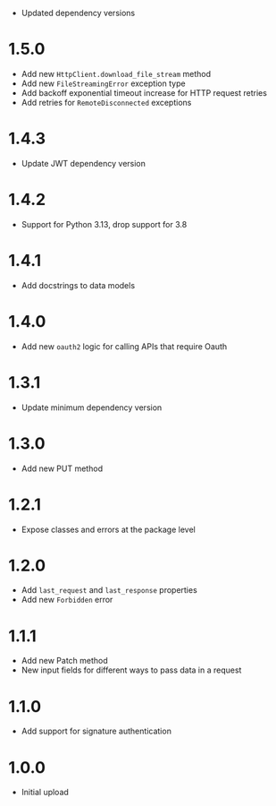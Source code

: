 - Updated dependency versions
# 1.5.0
- Add new `HttpClient.download_file_stream` method
- Add new `FileStreamingError` exception type
- Add backoff exponential timeout increase for HTTP request retries
- Add retries for `RemoteDisconnected` exceptions

# 1.4.3
- Update JWT dependency version

# 1.4.2
- Support for Python 3.13, drop support for 3.8

# 1.4.1
- Add docstrings to data models

# 1.4.0
- Add new `oauth2` logic for calling APIs that require Oauth

# 1.3.1
- Update minimum dependency version

# 1.3.0
- Add new PUT method

# 1.2.1
- Expose classes and errors at the package level

# 1.2.0
- Add `last_request` and `last_response` properties
- Add new `Forbidden` error

# 1.1.1
- Add new Patch method
- New input fields for different ways to pass data in a request

# 1.1.0
- Add support for signature authentication

# 1.0.0
- Initial upload
